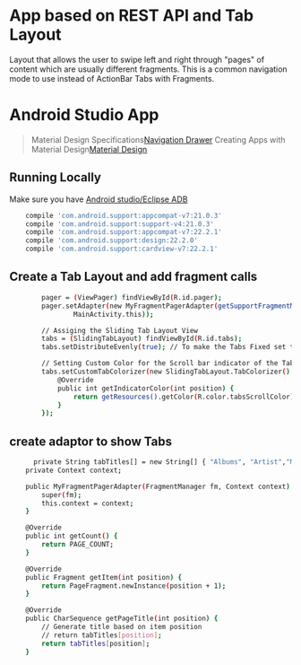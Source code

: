 ﻿# App based on REST API and Tab Layout 

Layout that allows the user to swipe left and right through "pages" of content which are usually different fragments. This is a common navigation mode to use instead of ActionBar Tabs with Fragments.

# Android Studio App 

> Material Design Specifications[Navigation Drawer](http://blog.teamtreehouse.com/add-navigation-drawer-android) 
> Creating Apps with Material Design[Material Design](http://developer.android.com/training/material/index.html) 

## Running Locally
Make sure you have [Android studio/Eclipse ADB](http://developer.android.com/tools/studio/index.html) 

```sh
    compile 'com.android.support:appcompat-v7:21.0.3'
    compile 'com.android.support:support-v4:21.0.3'
    compile 'com.android.support:appcompat-v7:22.2.1'
    compile 'com.android.support:design:22.2.0'
    compile 'com.android.support:cardview-v7:22.2.1'
```

## Create a Tab Layout and add fragment calls 


```sh
        pager = (ViewPager) findViewById(R.id.pager);
        pager.setAdapter(new MyFragmentPagerAdapter(getSupportFragmentManager(),
                MainActivity.this));

        // Assiging the Sliding Tab Layout View
        tabs = (SlidingTabLayout) findViewById(R.id.tabs);
        tabs.setDistributeEvenly(true); // To make the Tabs Fixed set this true, This makes the tabs Space Evenly in Available width

        // Setting Custom Color for the Scroll bar indicator of the Tab View
        tabs.setCustomTabColorizer(new SlidingTabLayout.TabColorizer() {
            @Override
            public int getIndicatorColor(int position) {
                return getResources().getColor(R.color.tabsScrollColor);
            }
        });
```

## create adaptor to show Tabs 

```sh
      private String tabTitles[] = new String[] { "Albums", "Artist","Music"};
    private Context context;

    public MyFragmentPagerAdapter(FragmentManager fm, Context context) {
        super(fm);
        this.context = context;
    }

    @Override
    public int getCount() {
        return PAGE_COUNT;
    }

    @Override
    public Fragment getItem(int position) {
        return PageFragment.newInstance(position + 1);
    }

    @Override
    public CharSequence getPageTitle(int position) {
        // Generate title based on item position
        // return tabTitles[position];
        return tabTitles[position];
    }
```
